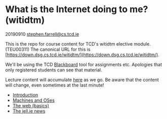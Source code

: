 # What is the Internet doing to me? (witidtm)

20190910 stephen.farrell@cs.tcd.ie

This is the repo for course content for TCD's witidtm elective module.
(TEU00311) The canonical URL for this is
[https://down.dsg.cs.tcd.ie/witidtm/](https://down.dsg.cs.tcd.ie/witidtm/).

We'll be using the TCD
[Blackboard](https://tcd.blackboard.com/webapps/blackboard/execute/courseMain?course_id=_56807_1)
tool for assignments etc. Apologies that only registered students can see that
material.

Lecture content will accumulate [here](./lectures) as we go.
Be aware that the content will change, even sometimes at the last minute!

- [Introduction](lectures/100-intro.pdf)
- [Machines and OSes](lectures/150-machines.pdf)
- [The web (basics)](lectures/200-web.pdf)
- [The jell.ie news](lectures/300-jellie.pdf)

